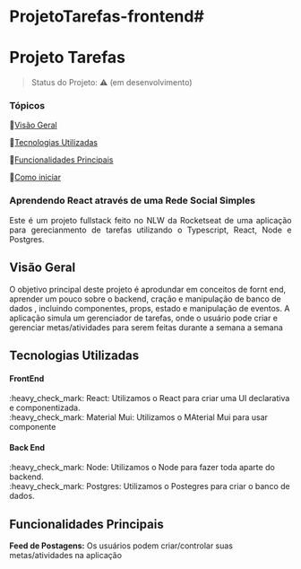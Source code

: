 # ProjetoTarefas-frontend# <h1>Projeto Tarefas</h1> 

> Status do Projeto:  :warning: (em desenvolvimento)


### Tópicos

:small_blue_diamond:[Visão Geral](#visão-geral)

:small_blue_diamond:[Tecnologias Utilizadas](#tecnologias-utilizadas)

:small_blue_diamond:[Funcionalidades Principais](#funcionalidades-principais)

:small_blue_diamond:[Como iniciar](#como-iniciar)



<h3>Aprendendo React através de uma Rede Social Simples</h3>

<p align="justify">
  Este é um projeto fullstack feito no NLW da Rocketseat de uma aplicação para gerecianmento de tarefas utilizando o Typescript, React, Node e Postgres.
</p>


## Visão Geral

O objetivo principal deste projeto é aprodundar em conceitos de fornt end, aprender um pouco sobre o backend, cração e manipulação de banco de dados , incluindo componentes, props, estado e manipulação de eventos. A aplicação simula um gerenciador de tarefas, onde o usuário pode criar e gerenciar metas/atividades para serem feitas durante a semana a semana
## Tecnologias Utilizadas

<h4>FrontEnd</h4>
:heavy_check_mark: React: Utilizamos o React para criar uma UI declarativa e componentizada. <br>
:heavy_check_mark: Material Mui: Utilizamos o MAterial Mui para usar componente <br>

<h4>Back End</h4>
:heavy_check_mark: Node: Utilizamos o Node para fazer toda aparte do backend. <br>
:heavy_check_mark: Postgres: Utilizamos o Postegres para criar o banco de dados.

## Funcionalidades Principais
**Feed de Postagens:** Os usuários podem criar/controlar suas metas/atividades na aplicação
